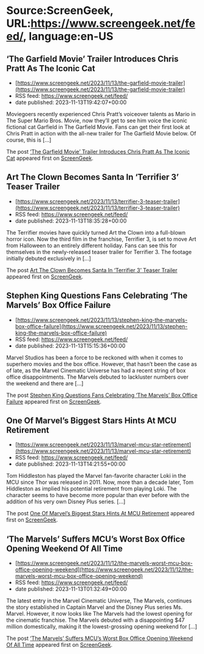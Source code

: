 # Source:ScreenGeek, URL:https://www.screengeek.net/feed/, language:en-US

## ‘The Garfield Movie’ Trailer Introduces Chris Pratt As The Iconic Cat
 - [https://www.screengeek.net/2023/11/13/the-garfield-movie-trailer](https://www.screengeek.net/2023/11/13/the-garfield-movie-trailer)
 - RSS feed: https://www.screengeek.net/feed/
 - date published: 2023-11-13T19:42:07+00:00

<p>Moviegoers recently experienced Chris Pratt&#8217;s voiceover talents as Mario in The Super Mario Bros. Movie, now they&#8217;ll get to see him voice the iconic fictional cat Garfield in The Garfield Movie. Fans can get their first look at Chris Pratt in action with the all-new trailer for The Garfield Movie below. Of course, this is [...]</p>
<p>The post <a href="https://www.screengeek.net/2023/11/13/the-garfield-movie-trailer/">&#8216;The Garfield Movie&#8217; Trailer Introduces Chris Pratt As The Iconic Cat</a> appeared first on <a href="https://www.screengeek.net">ScreenGeek</a>.</p>

## Art The Clown Becomes Santa In ‘Terrifier 3’ Teaser Trailer
 - [https://www.screengeek.net/2023/11/13/terrifier-3-teaser-trailer](https://www.screengeek.net/2023/11/13/terrifier-3-teaser-trailer)
 - RSS feed: https://www.screengeek.net/feed/
 - date published: 2023-11-13T18:35:28+00:00

<p>The Terrifier movies have quickly turned Art the Clown into a full-blown horror icon. Now the third film in the franchise, Terrifier 3, is set to move Art from Halloween to an entirely different holiday. Fans can see this for themselves in the newly-released teaser trailer for Terrifier 3. The footage initially debuted exclusively in [...]</p>
<p>The post <a href="https://www.screengeek.net/2023/11/13/terrifier-3-teaser-trailer/">Art The Clown Becomes Santa In &#8216;Terrifier 3&#8217; Teaser Trailer</a> appeared first on <a href="https://www.screengeek.net">ScreenGeek</a>.</p>

## Stephen King Questions Fans Celebrating ‘The Marvels’ Box Office Failure
 - [https://www.screengeek.net/2023/11/13/stephen-king-the-marvels-box-office-failure](https://www.screengeek.net/2023/11/13/stephen-king-the-marvels-box-office-failure)
 - RSS feed: https://www.screengeek.net/feed/
 - date published: 2023-11-13T15:15:36+00:00

<p>Marvel Studios has been a force to be reckoned with when it comes to superhero movies and the box office. However, that hasn&#8217;t been the case as of late, as the Marvel Cinematic Universe has had a recent string of box office disappointments. The Marvels debuted to lackluster numbers over the weekend and there are [...]</p>
<p>The post <a href="https://www.screengeek.net/2023/11/13/stephen-king-the-marvels-box-office-failure/">Stephen King Questions Fans Celebrating &#8216;The Marvels&#8217; Box Office Failure</a> appeared first on <a href="https://www.screengeek.net">ScreenGeek</a>.</p>

## One Of Marvel’s Biggest Stars Hints At MCU Retirement
 - [https://www.screengeek.net/2023/11/13/marvel-mcu-star-retirement](https://www.screengeek.net/2023/11/13/marvel-mcu-star-retirement)
 - RSS feed: https://www.screengeek.net/feed/
 - date published: 2023-11-13T14:21:55+00:00

<p>Tom Hiddleston has played the Marvel fan-favorite character Loki in the MCU since Thor was released in 2011. Now, more than a decade later, Tom Hiddleston as implied his potential retirement from playing Loki. The character seems to have become more popular than ever before with the addition of his very own Disney Plus series. [...]</p>
<p>The post <a href="https://www.screengeek.net/2023/11/13/marvel-mcu-star-retirement/">One Of Marvel&#8217;s Biggest Stars Hints At MCU Retirement</a> appeared first on <a href="https://www.screengeek.net">ScreenGeek</a>.</p>

## ‘The Marvels’ Suffers MCU’s Worst Box Office Opening Weekend Of All Time
 - [https://www.screengeek.net/2023/11/12/the-marvels-worst-mcu-box-office-opening-weekend](https://www.screengeek.net/2023/11/12/the-marvels-worst-mcu-box-office-opening-weekend)
 - RSS feed: https://www.screengeek.net/feed/
 - date published: 2023-11-13T01:32:49+00:00

<p>The latest entry in the Marvel Cinematic Universe, The Marvels, continues the story established in Captain Marvel and the Disney Plus series Ms. Marvel. However, it now looks like The Marvels had the lowest opening for the cinematic franchise. The Marvels debuted with a disappointing $47 million domestically, making it the lowest-grossing opening weekend for [...]</p>
<p>The post <a href="https://www.screengeek.net/2023/11/12/the-marvels-worst-mcu-box-office-opening-weekend/">&#8216;The Marvels&#8217; Suffers MCU&#8217;s Worst Box Office Opening Weekend Of All Time</a> appeared first on <a href="https://www.screengeek.net">ScreenGeek</a>.</p>

